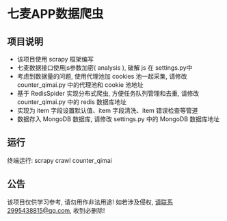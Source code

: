 # 七麦APP数据爬虫

项目说明
---------

* 该项目使用 scrapy 框架编写
* 七麦数据接口使用js参数加密( analysis ), 破解 js 在 settings.py中 
* 考虑到数据量的问题, 使用代理池加 cookies 池一起采集, 请修改 counter_qimai.py 中的代理池和 cookie 池地址
* 基于 RedisSpider 实现分布式爬虫, 方便任务队列管理和去重, 请修改 counter_qimai.py 中的 redis 数据库地址
* 实现为 item 字段设置默认值、item 字段清洗、item 错误检查等管道
* 数据存入 MongoDB 数据库, 请修改 settings.py 中的 MongoDB 数据库地址

运行
---------
终端运行: scrapy crawl counter_qimai

公告
--------

该项目仅供学习参考, 请勿用作非法用途! 如若涉及侵权, 请联系2995438815@qq.com, 收到必删除! 